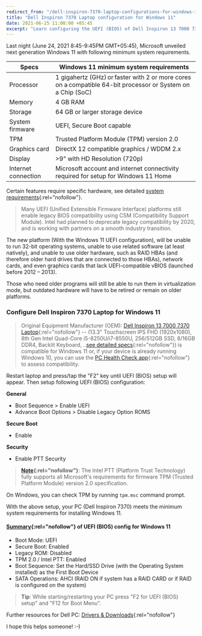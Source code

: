 ```yaml
---
redirect_from: "/dell-inspiron-7370-laptop-configurations-for-windows-11/"
title: "Dell Inspiron 7370 Laptop configuration for Windows 11"
date: 2021-06-25 11:00:00 +05:45
excerpt: "Learn configuring the UEFI (BIOS) of Dell Inspiron 13 7000 7370 Laptop for Microsoft Windows 11 operating system."
---
```


Last night (June 24, 2021 8:45-9:45PM GMT+05:45), Microsoft unveiled next generation Windows 11 with following minimum system requirements.

| Specs               | Windows 11 minimum system requirements                                                                      |
| ------------------- | ----------------------------------------------------------------------------------------------------------- |
| Processor           | 1 gigahertz (GHz) or faster with 2 or more cores on a compatible 64-bit processor or System on a Chip (SoC) |
| Memory              | 4 GB RAM                                                                                                    |
| Storage             | 64 GB or larger storage device                                                                              |
| System firmware     | UEFI, Secure Boot capable                                                                                   |
| TPM                 | Trusted Platform Module (TPM) version 2.0                                                                   |
| Graphics card       | DirectX 12 compatible graphics / WDDM 2.x                                                                   |
| Display             | >9" with HD Resolution (720p)                                                                               |
| Internet connection | Microsoft account and internet connectivity required for setup for Windows 11 Home                          |

Certain features require specific hardware, see detailed [system requirements](https://www.microsoft.com/windows/windows-11-specifications){:rel="nofollow"}.

> Many UEFI (Unified Extensible Firmware Interface) platforms still enable legacy BIOS compatibility using CSM (Compatibility Support Module). Intel had planned to deprecate legacy compatibility by 2020, and is working with partners on a smooth industry transition.

The new platform (With the Windows 11 UEFI configuration), will be unable to run 32-bit operating systems, unable to use related software (at least natively), and unable to use older hardware, such as RAID HBAs (and therefore older hard drives that are connected to those HBAs), network cards, and even graphics cards that lack UEFI-compatible vBIOS (launched before 2012 – 2013).

Those who need older programs will still be able to run them in virtualization mode, but outdated hardware will have to be retired or remain on older platforms.

### Configure Dell Inspiron 7370 Laptop for Windows 11

> Original Equipment Manufacturer (OEM): [Dell Inspiron 13 7000 7370 Laptop](https://www.amazon.com/Dell-Inspiron-7000-7370-Laptop/dp/B0764N2QL3){:rel="nofollow"} -- (13.3" Touchscreen IPS FHD (1920x1080), 8th Gen Intel Quad-Core i5-8250U/i7-8550U, 256/512GB SSD, 8/16GB DDR4, Backlit Keyboard, ..[see detailed specs](https://www.cnet.com/products/dell-inspiron-7370-13-3-core-i7-8550u-16-gb-ram-512-gb-ssd/){:rel="nofollow"}) is compatible for Windows 11 or, if your device is already running Windows 10, you can use the [PC Health Check app](https://www.microsoft.com/windows/windows-11#pchealthcheck){:rel="nofollow"} to assess compatibility.

Restart laptop and press/tap the "F2" key until UEFI (BIOS) setup will appear. Then setup following UEFI (BIOS) configuration:

**General**

- Boot Sequence > Enable UEFI
- Advance Boot Options > Disable Legacy Option ROMS

**Secure Boot**

- Enable

**Security**

- Enable PTT Security

> **[Note](https://stackoverflow.com/questions/64075223/are-intels-ptt-and-tpm-equivalent){:rel="nofollow"}**: The Intel PTT (Platform Trust Technology) fully supports all Microsoft's requirements for firmware TPM (Trusted Platform Module) version 2.0 specification.

On Windows, you can check TPM by running `tpm.msc` command prompt.

With the above setup, your PC (Dell Inspiron 7370) meets the minimum system requirements for installing Windows 11.

#### [Summary](https://youtu.be/n6unGwtpbEc?t=110){:rel="nofollow"} of UEFI (BIOS) config for Windows 11

- Boot Mode: UEFI
- Secure Boot: Enabled
- Legacy ROM: Disabled
- TPM 2.0 / Intel PTT: Enabled
- Boot Sequence: Set the Hard/SSD Drive (with the Operating System installed) as the First Boot Device
- SATA Operations: AHCI (RAID ON if system has a RAID CARD or if RAID is configured on the system)

> **Tip**: While starting/restarting your PC press "F2 for UEFI (BIOS) setup" and "F12 for Boot Menu".

Further resources for Dell PC: [Drivers & Downloads](https://www.dell.com/support/home/en-us?app=drivers){:rel="nofollow"}

I hope this helps someone! :-)
